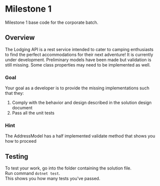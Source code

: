 # Milestone 1  
Milestone 1 base code for the corporate batch. 

## Overview
The Lodging API is a rest service intended to cater to camping enthusiasts to find the perfect accommodations for their next adventure! It is currently under development. Preliminary models have been made but validation is still missing. Some class properties may need to be implemented as well.

### Goal
Your goal as a developer is to provide the missing implementations such that they:
<ol>
<li> Comply with the behavior and design described in the solution design document </li>
<li> Pass all the unit tests </li>
</ol>

### Hint
The AddressModel has a half implemented validate method that shows you how to proceed

## Testing 
To test your work, go into the folder containing the solution file. 
<br>
Run command ```dotnet test```. 
<br>
This shows you how many tests you've passed.
